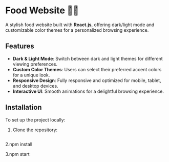 # Food Website 🍕🍔

A stylish food website built with **React.js**, offering dark/light mode and customizable color themes for a personalized browsing experience.

## Features
- **Dark & Light Mode**: Switch between dark and light themes for different viewing preferences.
- **Custom Color Themes**: Users can select their preferred accent colors for a unique look.
- **Responsive Design**: Fully responsive and optimized for mobile, tablet, and desktop devices.
- **Interactive UI**: Smooth animations for a delightful browsing experience.

## Installation
To set up the project locally:

1. Clone the repository:
   ```bash
2.npm install

3.npm start
